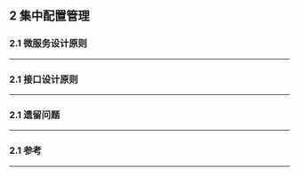 ## 2 集中配置管理
### 2.1 微服务设计原则
- - - - -
### 2.1 接口设计原则
- - - - -
### 2.1 遗留问题
- - - - -
### 2.1 参考
- - - - -